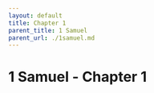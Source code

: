 ```yaml
---
layout: default
title: Chapter 1
parent_title: 1 Samuel
parent_url: ./1samuel.md
---
```


# 1 Samuel - Chapter 1
